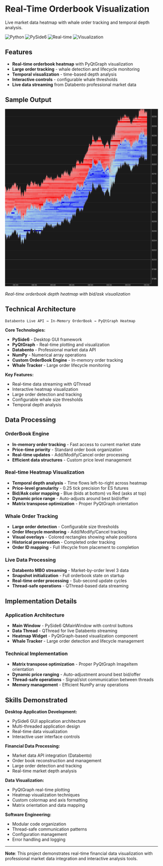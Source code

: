# Real-Time Orderbook Visualization

Live market data heatmap with whale order tracking and temporal depth analysis.

![Python](https://img.shields.io/badge/python-3670A0?style=for-the-badge&logo=python&logoColor=ffdd54)
![PySide6](https://img.shields.io/badge/PySide6-GUI-41CD52?style=for-the-badge)
![Real-time](https://img.shields.io/badge/Real--time-Live%20Data-brightgreen?style=for-the-badge)
![Visualization](https://img.shields.io/badge/Visualization-Heatmap-orange?style=for-the-badge)

## Features

- **Real-time orderbook heatmap** with PyQtGraph visualization
- **Large order tracking** - whale detection and lifecycle monitoring
- **Temporal visualization** - time-based depth analysis
- **Interactive controls** - configurable whale thresholds
- **Live data streaming** from Databento professional market data

## Sample Output

![Live Heatmap](sample_pyqt.png)

*Real-time orderbook depth heatmap with bid/ask visualization*

## Technical Architecture

```
Databento Live API → In-Memory OrderBook → PyQtGraph Heatmap
```

**Core Technologies:**
- **PySide6** - Desktop GUI framework
- **PyQtGraph** - Real-time plotting and visualization
- **Databento** - Professional market data API
- **NumPy** - Numerical array operations
- **Custom OrderBook Engine** - In-memory order tracking
- **Whale Tracker** - Large order lifecycle monitoring

**Key Features:**
- Real-time data streaming with QThread
- Interactive heatmap visualization
- Large order detection and tracking
- Configurable whale size thresholds
- Temporal depth analysis

## Data Processing

### OrderBook Engine
- **In-memory order tracking** - Fast access to current market state
- **Price-time priority** - Standard order book organization
- **Real-time updates** - Add/Modify/Cancel order processing
- **Efficient data structures** - Custom price level management

### Real-time Heatmap Visualization
- **Temporal depth analysis** - Time flows left-to-right across heatmap
- **Price-level granularity** - 0.25 tick precision for ES futures
- **Bid/Ask color mapping** - Blue (bids at bottom) vs Red (asks at top)
- **Dynamic price range** - Auto-adjusts around best bid/offer
- **Matrix transpose optimization** - Proper PyQtGraph orientation

### Whale Order Tracking
- **Large order detection** - Configurable size thresholds
- **Order lifecycle monitoring** - Add/Modify/Cancel tracking
- **Visual overlays** - Colored rectangles showing whale positions
- **Historical preservation** - Completed order tracking
- **Order ID mapping** - Full lifecycle from placement to completion

### Live Data Processing
- **Databento MBO streaming** - Market-by-order level 3 data
- **Snapshot initialization** - Full orderbook state on startup
- **Real-time order processing** - Sub-second update cycles
- **Thread-safe operations** - QThread-based data streaming

## Implementation Details

### Application Architecture
- **Main Window** - PySide6 QMainWindow with control buttons
- **Data Thread** - QThread for live Databento streaming
- **Heatmap Widget** - PyQtGraph-based visualization component
- **Whale Tracker** - Large order detection and lifecycle management

### Technical Implementation
- **Matrix transpose optimization** - Proper PyQtGraph ImageItem orientation
- **Dynamic price ranging** - Auto-adjustment around best bid/offer
- **Thread-safe operations** - Signal/slot communication between threads
- **Memory management** - Efficient NumPy array operations


## Skills Demonstrated

**Desktop Application Development:**
- PySide6 GUI application architecture
- Multi-threaded application design
- Real-time data visualization
- Interactive user interface controls

**Financial Data Processing:**
- Market data API integration (Databento)
- Order book reconstruction and management
- Large order detection and tracking
- Real-time market depth analysis

**Data Visualization:**
- PyQtGraph real-time plotting
- Heatmap visualization techniques
- Custom colormap and axis formatting
- Matrix orientation and data mapping

**Software Engineering:**
- Modular code organization
- Thread-safe communication patterns
- Configuration management
- Error handling and logging

---

**Note**: This project demonstrates real-time financial data visualization with professional market data integration and interactive analysis tools.
